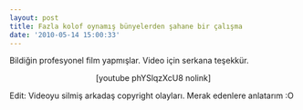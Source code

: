 ```yaml
---
layout: post
title: Fazla kolof oynamış bünyelerden şahane bir çalışma
date: '2010-05-14 15:00:33'
---
```


Bildiğin profesyonel film yapmışlar. Video için serkana teşekkür.
<p style="text-align: center;">[youtube phYSlqzXcU8 nolink]</p>
<p style="text-align: left;">Edit: Videoyu silmiş arkadaş copyright olayları. Merak edenlere anlatarım :O</p>